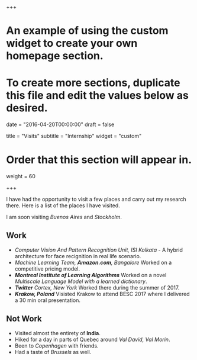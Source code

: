 +++
# An example of using the custom widget to create your own homepage section.
# To create more sections, duplicate this file and edit the values below as desired.

date = "2016-04-20T00:00:00"
draft = false

title = "Visits"
subtitle = "Internship"
widget = "custom"
# Order that this section will appear in.
weight = 60

+++


I have had the opportunity to visit a few places and carry out my research there. Here is a list of the places I have visited.

I am soon visiting _Buenos Aires_ and _Stockholm_.
## __Work__

- *Computer Vision And Pattern Recognition Unit, ISI Kolkata* - A hybrid architecture for face recignition in real life scenario.
- *Machine Learning Team, __Amazon.com__, Bangalore* Worked on a competitive pricing model.
- *__Montreal Institute of Learning Algorithms__* Worked on a novel *Multiscale Language Model with a learned dictionary*.
- *__Twitter__ Cortex, New York* Worked there during the summer of 2017.
- *__Krakow, Poland__* Visisted Krakow to attend BESC 2017 where I delivered a 30 min oral presentation.

## __Not Work__

- Visited almost the entirety of  __India__.
- Hiked for a day in parts of Quebec around *Val David, Val Morin*.
- Been to *Copenhagen* with friends.
- Had a taste of *Brussels* as well.